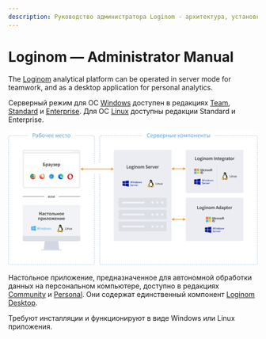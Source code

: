 ```yaml
---
description: Руководство администратора Loginom - архитектура, установка и конфигурирование аналитической системы.
---
```


# Loginom — Administrator Manual

The [Loginom](https://loginom.ru) analytical platform can be operated in server mode for teamwork, and as a desktop application for personal analytics.

Серверный режим для ОС [Windows](./windows/README.md) доступен в редакциях [Team](https://help.loginom.ru/userguide/compare-editions.html#team), [Standard](https://help.loginom.ru/userguide/compare-editions.html#standard) и [Enterprise](https://help.loginom.ru/userguide/compare-editions.html#enterprise). Для ОС [Linux](./linux/README.md) доступны редакции Standard и Enterprise.

![Interaction of components](./images/server-windows-linux.svg)

Настольное приложение, предназначенное для автономной обработки данных на персональном компьютере, доступно в редакциях [Community](https://help.loginom.ru/userguide/compare-editions.html#community) и [Personal](https://help.loginom.ru/userguide/compare-editions.html#personal). Они содержат единственный компонент [Loginom Desktop](./desktop/README.md).

Требуют инсталляции и функционируют в виде Windows или Linux приложения.
